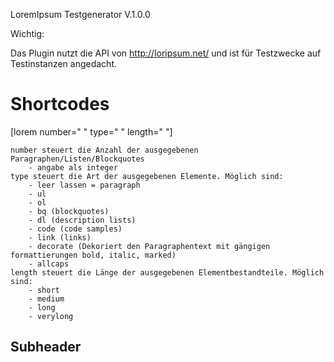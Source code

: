 LoremIpsum Testgenerator V.1.0.0

Wichtig:

Das Plugin nutzt die API von http://loripsum.net/ und ist für Testzwecke auf Testinstanzen angedacht.

# Shortcodes

[lorem number=" " type=" " length=" "]
    
    number steuert die Anzahl der ausgegebenen Paragraphen/Listen/Blockquotes
        - angabe als integer
    type steuert die Art der ausgegebenen Elemente. Möglich sind:
        - leer lassen = paragraph
        - ul
        - ol
        - bq (blockquotes)
        - dl (description lists)
        - code (code samples)
        - link (links)
        - decorate (Dekoriert den Paragraphentext mit gängigen formattierungen bold, italic, marked)
        - allcaps 
    length steuert die Länge der ausgegebenen Elementbestandteile. Möglich sind:
        - short
        - medium
        - long
        - verylong

## Subheader

